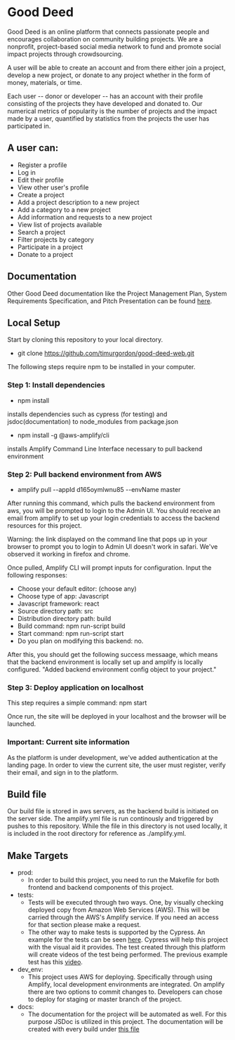 # Good Deed
Good Deed is an online platform that connects passionate people and encourages collaboration on community building projects. We are a nonprofit, project-based social media network to fund and promote social impact projects through crowdsourcing. 

A user will be able to create an account and from there either join a project, develop a new project, or donate to any project whether in the form of money, materials, or time.

Each user -- donor or developer -- has an account with their profile consisting of the projects they have developed and donated to. Our numerical metrics of popularity is the number of projects and the impact made by a user, quantified by statistics from the projects the user has participated in.

## A user can:
- Register a profile
- Log in
- Edit their profile
- View other user's profile
- Create a project
- Add a project description to a new project
- Add a category to a new project
- Add information and requests to a new project
- View list of projects available
- Search a project
- Filter projects by category
- Participate in a project
- Donate to a project

## Documentation
Other Good Deed documentation like the Project Management Plan, System Requirements Specification, and Pitch Presentation can be found [here](https://github.com/timurgordon/good-deed-web/tree/master/project-documents).

## Local Setup
 
Start by cloning this repository to your local directory.
- git clone https://github.com/timurgordon/good-deed-web.git

The following steps require npm to be installed in your computer.

### Step 1: Install dependencies

- npm install 

installs dependencies such as cypress (for testing) and jsdoc(documentation) to node_modules from package.json

- npm install -g @aws-amplify/cli

installs Amplify Command Line Interface necessary to pull backend environment

### Step 2: Pull backend environment from AWS

- amplify pull --appId d165oymlwnu85 --envName master

After running this command, which pulls the backend environment from aws, you will be prompted to login to the Admin UI.
You should receive an email from amplify to set up your login credentials to access the backend resources for this project.

Warning: the link displayed on the command line that pops up in your browser to prompt you to login to Admin UI doesn't work in safari.
We've observed it working in firefox and chrome. 

Once pulled, Amplify CLI will prompt inputs for configuration. Input the following responses:

- Choose your default editor: (choose any)
- Choose type of app: Javascript
- Javascript framework: react
- Source directory path: src
- Distribution directory path: build
- Build command: npm run-script build
- Start command: npm run-script start
- Do you plan on modifying this backend: no.

After this, you should get the following success messaage, which means that the backend environment is locally set up and amplify is locally configured.
"Added backend environment config object to your project."

### Step 3: Deploy application on localhost
This step requires a simple command: npm start

Once run, the site will be deployed in your localhost and the browser will be launched.

### Important: Current site information
As the platform is under development, we've added authentication at the landing page. In order to view the current site, the user must register, verify their email, and sign in to the platform.

## Build file
Our build file is stored in aws servers, as the backend build is initiated on the server side. The amplify.yml file is run continously and triggered by pushes to this repository. While the file in this directory is not used locally, it is included in the root directory for reference as ./amplify.yml.

## Make Targets

- prod:
  - In order to build this project, you need to run the Makefile for both frontend and backend components of this project.  
- tests: 
  - Tests  will be executed through two ways. One, by visually checking deployed copy from Amazon Web Services (AWS). This will be carried through the AWS's Amplify service.                                                        If you need an access for that section please make a request. 
  - The other way to make tests is supported by the Cypress. An example for the tests can be seen [here](https://github.com/timurgordon/good-deed-web/blob/master/cypress/integration/authenticator_spec.js). Cypress will help this project with the visual aid it provides. The test created through this platform will create videos of the test being performed. The previous example test has this [video](https://github.com/timurgordon/good-deed-web/blob/master/cypress/videos/authenticator_spec.js.mp4). 
- dev_env:
  - This project uses AWS for deploying. Specifically through using Amplify, local development environments are integrated. On amplify there are two options to commit changes  to. Developers can chose to deploy for staging or master branch of the project. 
- docs:
  - The documentation for the project will be automated as well. For this purpose JSDoc is utilized in this project. The documentation will be created with every build under [this file](https://github.com/timurgordon/good-deed-web/blob/master/docs/index.html)
